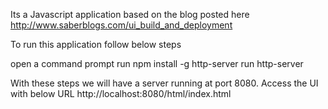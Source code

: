 Its a Javascript application based on the blog posted here http://www.saberblogs.com/ui_build_and_deployment

To run this application follow below steps

open a command prompt
run npm install -g http-server
run http-server

With these steps we will have a server running at port 8080. Access the UI with below URL http://localhost:8080/html/index.html
